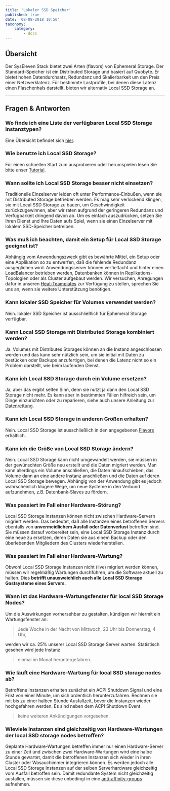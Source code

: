 ```yaml
---
title: 'Lokaler SSD Speicher'
published: true
date: '08-08-2018 10:50'
taxonomy:
    category:
        - docs
---
```


## Übersicht

Der SysEleven Stack bietet zwei Arten (flavors) von Ephemeral Storage. Der Standard-Speicher ist ein Distributed Storage und basiert auf Quobyte. Er bietet hohen Datendurchsatz, Redundanz und Skalierbarkeit um den Preis einer Netzwerklatenz. Für bestimmte Lastprofile, bei denen diese Latenz einen Flaschenhals darstellt, bieten wir alternativ Local SSD Storage an.

---

## Fragen & Antworten

### Wo finde ich eine Liste der verfügbaren Local SSD Storage Instanztypen?

Eine Übersicht befindet sich [hier](../02.compute/docs.de.md).

### Wie benutze ich Local SSD Storage?

Für einen schnellen Start zum ausprobieren oder herumspielen lesen Sie bitte unser [Tutorial](../../02.Tutorials/13.local-storage/docs.de.md).

### Wann sollte ich Local SSD Storage besser nicht einsetzen?

Traditionelle Einzelserver leiden oft unter Performance-Einbußen, wenn sie mit Distributed Storage betrieben werden. Es mag sehr verlockend klingen, sie mit Local SSD Storage zu bauen, um Geschwindigkeit zurückzugewinnen, aber wir raten aufgrund der geringeren Redundanz und Verfügbarkeit dringend davon ab. Um es einfach auszudrücken, setzen Sie Ihren Dienst und Ihre Daten aufs Spiel, wenn sie einen Einzelserver mit lokalem SSD-Speicher betreiben.

### Was muß ich beachten, damit ein Setup für Local SSD Storage geeignet ist?

Abhängig vom Anwendungszweck gibt es bewährte Mittel, ein Setup oder eine Applikation so zu entwerfen, daß die fehlende Redundanz ausgeglichen wird. Anwendungsserver können verfielfacht und hinter einen LoadBalancer betrieben werden, Datenbanken können in Replikations-Topologien oder als Cluster aufgebaut werden. Wir versuchen, Anregungen dafür in unseren [Heat-Teamplates](https://github.com/syseleven/heat-examples) zur Verfügung zu stellen, sprechen Sie uns an, wenn sie weitere Unterstützung benötigen.

### Kann lokaler SSD Speicher für Volumes verwendet werden?

Nein. lokaler SSD Speicher ist ausschließlich für Ephemeral Storage verfügbar.

### Kann Local SSD Storage mit Distributed Storage kombiniert werden?

Ja. Volumes mit Distributes Storages können an die Instanz angeschlossen werden und das kann sehr nützlich sein, um sie initial mit Daten zu bestücken oder Backups anzufertigen, bei denen die Latenz nicht so ein Problem darstellt, wie beim laufenden Dienst.

### Kann ich Local SSD Storage durch ein Volume ersetzen?

Ja, aber das ergibt selten Sinn, denn sie nutzt ja dann den Local SSD Storage nicht mehr. Es kann aber in bestimmten Fällen hilfreich sein, um Dinge einzurichten oder zu reparieren, siehe auch unsere Anleitung zur [Datenrettung](../../02.Tutorials/14.nova-rescue-mode/docs.de.md).

### Kann ich Local SSD Storage in anderen Größen erhalten?

Nein. Local SSD Storage ist ausschließlich in den angegebenen [Flavors](../02.compute/docs.de.md) erhältlich.

### Kann ich die Größe von Local SSD Storage ändern?

Nein. Local SSD Storage kann nicht umgewandelt werden, sie müssen in der gewünschten Größe neu erstellt und die Daten migriert werden.
Man kann allerdings ein Volume anschließen, die Daten hinaufschieben, das Volume dann an eine andere Instanz anschließen und die Daten auf deren Local SSD Storage bewegen.
Abhängig von der Anwendung gibt es jedoch wahrscheinlich klügere Wege, um neue Systeme in den Verbund aufzunehmen, z.B. Datenbank-Slaves zu fördern.

### Was passiert im Fall einer Hardware-Störung?

Local SSD Storage Instanzen können nicht zwischen Hardware-Servern migriert werden. Das bedeutet, daß alle Instanzen eines betroffenen Servers ebenfalls von **unvermeidlichem Ausfall oder Datenverlust** betroffen sind.
Sie müssen darauf vorbereitet sein, eine Local SSD Storage Instanz durch eine neue zu ersetzen, deren Daten sie aus einem Backup oder den überlebenden Mitgliedern des Clusters wiederherstellen.

### Was passiert im Fall einer Hardware-Wartung?

Obwohl Local SSD Storage Instanzen nicht (live) migriert werden können, müssen wir regelmäßig Wartungen durchführen, um die Software aktuell zu halten. Dies **betrifft unausweichlich auch alle Local SSD Storage Gastsysteme eines Servers**.

### Wann ist das Hardware-Wartungsfenster für local SSD Storage Nodes?

Um die Auswirkungen vorhersehbar zu gestalten, kündigen wir hiermit ein Wartungsfenster an:

> Jede Woche in der Nacht von Mittwoch, 23 Uhr bis Donnerstag, 4 Uhr,

werden wir ca. 25% unserer Local SSD Storage Server warten. Statistisch gesehen wird jede Instanz

> einmal im Monat heruntergefahren.

### Wie läuft eine Hardware-Wartung für local SSD storage nodes ab?

Betroffene Instanzen erhalten zunächst ein ACPI Shutdown Signal und eine Frist von einer Minute, um sich ordentlich herunterzufahren. Rechnen sie mit bis zu einer halben Stunde Ausfallzeit, bevor die Instanzen wieder hochgefahren werden. Es sind neben dem ACPI Shutdown Event

> keine weiteren Ankündigungen vorgesehen.

### Wieviele Instanzen sind gleichzeitig von Hardware-Wartungen der local SSD storage nodes betroffen?

Geplante Hardware-Wartungen betreffen immer nur einen Hardware-Server zu einer Zeit und zwischen zwei Hardware-Wartungen wird eine halbe Stunde gewartet, damit die betroffenen Instanzen sich wieder in ihren Cluster oder Wasauchimmer integrieren können. Es werden jedoch alle Local SSD Storage Instanzen auf der selben Serverhardware gleichzeitig vom Ausfall betroffen sein. Damit redundante System nicht gleichzeitig ausfallen, müssen sie diese unbedingt in eine [anti-affinity-groups](../../02.Tutorials/12.affinity/docs.de.md) aufnehmen.